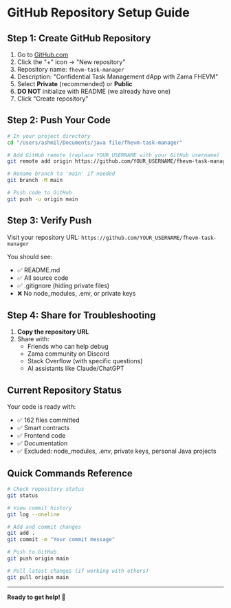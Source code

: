 # GitHub Repository Setup Guide

## Step 1: Create GitHub Repository

1. Go to [GitHub.com](https://github.com)
2. Click the "+" icon → "New repository"
3. Repository name: `fhevm-task-manager`
4. Description: "Confidential Task Management dApp with Zama FHEVM"
5. Select **Private** (recommended) or **Public**
6. **DO NOT** initialize with README (we already have one)
7. Click "Create repository"

## Step 2: Push Your Code

```bash
# In your project directory
cd "/Users/ashmil/Documents/java file/fhevm-task-manager"

# Add GitHub remote (replace YOUR_USERNAME with your GitHub username)
git remote add origin https://github.com/YOUR_USERNAME/fhevm-task-manager.git

# Rename branch to 'main' if needed
git branch -M main

# Push code to GitHub
git push -u origin main
```

## Step 3: Verify Push

Visit your repository URL: `https://github.com/YOUR_USERNAME/fhevm-task-manager`

You should see:
- ✅ README.md
- ✅ All source code
- ✅ .gitignore (hiding private files)
- ❌ No node_modules, .env, or private keys

## Step 4: Share for Troubleshooting

1. **Copy the repository URL**
2. Share with:
   - Friends who can help debug
   - Zama community on Discord
   - Stack Overflow (with specific questions)
   - AI assistants like Claude/ChatGPT

## Current Repository Status

Your code is ready with:
- ✅ 162 files committed
- ✅ Smart contracts
- ✅ Frontend code
- ✅ Documentation
- ✅ Excluded: node_modules, .env, private keys, personal Java projects

## Quick Commands Reference

```bash
# Check repository status
git status

# View commit history
git log --oneline

# Add and commit changes
git add .
git commit -m "Your commit message"

# Push to GitHub
git push origin main

# Pull latest changes (if working with others)
git pull origin main
```

---

**Ready to get help! 🚀**

